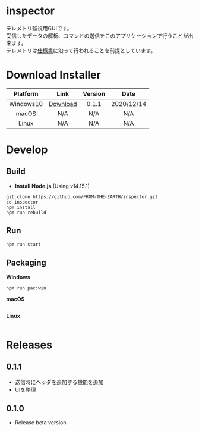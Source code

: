 # inspector
  テレメトリ監視用GUIです。<br>
  受信したデータの解析、コマンドの送信をこのアプリケーションで行うことが出来ます。<br>
  テレメトリは[仕様書](https://github.com/FROM-THE-EARTH/document/blob/main/%E3%83%86%E3%83%AC%E3%83%A1%E3%83%88%E3%83%AA%E3%82%B7%E3%82%B9%E3%83%86%E3%83%A0%E4%BB%95%E6%A7%98%E6%9B%B8.pdf)に沿って行われることを前提としています。

# Download Installer
  |Platform|Link|Version|Date|
  |:----:|:----:|:----:|:----:|
  |Windows10|[Download](https://github.com/FROM-THE-EARTH/inspector/raw/main/release/inspector-installer-win.exe)|0.1.1|2020/12/14|
  |macOS|N/A|N/A|N/A|
  |Linux|N/A|N/A|N/A|

# Develop
## Build
  - **Install Node.js** (Using v14.15.1)
  ```
  git clone https://github.com/FROM-THE-EARTH/inspector.git
  cd inspector
  npm install
  npm run rebuild
  ```

## Run
  ```
  npm run start
  ```

## Packaging
  **Windows**
  ```
  npm run pac:win
  ```
  **macOS**
  ```
  ```
  **Linux**
  ```
  ```

# Releases
## 0.1.1
  - 送信時にヘッダを追加する機能を追加
  - UIを整理

## 0.1.0
  - Release beta version
